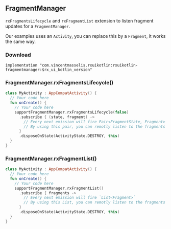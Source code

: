 ## FragmentManager

`rxFragmentsLifecycle` and `rxFragmentList` extension to listen fragment updates for a `FragmentManager`.

Our examples uses an `Activity`, you can replace this by a `Fragment`, it works the same way.

### Download

`implementation "com.vincentmasselis.rxuikotlin:rxuikotlin-fragmentmanager:$rx_ui_kotlin_version"`

### FragmentManager.rxFragmentsLifecycle()
```kotlin
class MyActivity : AppCompatActivity() {
  // Your code here
  fun onCreate() {
    // Your code here
    supportFragmentManager.rxFragmentsLifecycle(false)
      .subscribe { (state, fragment) ->
        // Every next emission will fire Pair<FragmentState, Fragment>
        // By using this pair, you can remotly listen to the fragments states events
      }
      .disposeOnState(ActivityState.DESTROY, this)
  }
}
```

### FragmentManager.rxFragmentList()
```kotlin
class MyActivity : AppCompatActivity() {
  // Your code here
  fun onCreate() {
    // Your code here
    supportFragmentManager.rxFragmentList()
      .subscribe { fragments ->
        // Every next emission will fire `List<Fragment>`
        // By using this List, you can remotly listen to the fragments adding or removing for the specified supportFragmentManager
      }
      .disposeOnState(ActivityState.DESTROY, this)
  }
}
```
